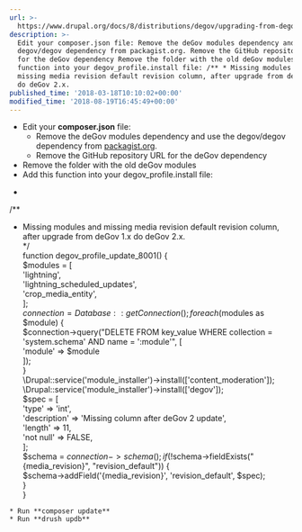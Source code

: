 ```yaml
---
url: >-
  https://www.drupal.org/docs/8/distributions/degov/upgrading-from-degov-1x-to-2x
description: >-
  Edit your composer.json file: Remove the deGov modules dependency and use the
  degov/degov dependency from packagist.org. Remove the GitHub repository URL
  for the deGov dependency Remove the folder with the old deGov modules Add this
  function into your degov_profile.install file: /** * Missing modules and
  missing media revision default revision column, after upgrade from deGov 1.x
  do deGov 2.x.
published_time: '2018-03-18T10:10:02+00:00'
modified_time: '2018-08-19T16:45:49+00:00'
---
```

* Edit your **composer.json** file:  
   * Remove the deGov modules dependency and use the degov/degov dependency from [packagist.org](https://packagist.org/packages/degov/degov).  
   * Remove the GitHub repository URL for the deGov dependency
* Remove the folder with the old deGov modules
* Add this function into your degov\_profile.install file:
* ```php  
/**  
 * Missing modules and missing media revision default revision column, after upgrade from deGov 1.x do deGov 2.x.  
 */  
function degov_profile_update_8001() {  
  $modules = [  
    'lightning',  
    'lightning_scheduled_updates',  
    'crop_media_entity',  
  ];  
  $connection = Database::getConnection();  
  foreach ($modules as $module) {  
    $connection->query("DELETE FROM key_value WHERE collection = 'system.schema' AND name = ':module'", [  
      'module' => $module  
    ]);  
  }  
  \Drupal::service('module_installer')->install(['content_moderation']);  
  \Drupal::service('module_installer')->install(['degov']);  
  $spec = [  
    'type'        => 'int',  
    'description' => 'Missing column after deGov 2 update',  
    'length'      => 11,  
    'not null'    => FALSE,  
  ];  
  $schema = $connection->schema();  
  if (!$schema->fieldExists("{media_revision}", "revision_default")) {  
    $schema->addField('{media_revision}', 'revision_default', $spec);  
  }  
}  
```
* Run **composer update**
* Run **drush updb**